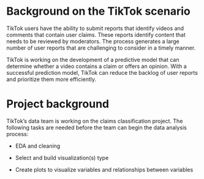 # Background on the TikTok scenario 

TikTok users have the ability to submit reports that identify videos and comments that contain user claims. These reports identify content that needs to be reviewed by moderators. The process generates a large number of user reports that are challenging to consider in a timely manner. 

TikTok is working on the development of a predictive model that can determine whether a video contains a claim or offers an opinion. With a successful prediction model, TikTok can reduce the backlog of user reports and prioritize them more efficiently.

# Project background
TikTok’s data team is working on the claims classification project. The following tasks are needed before the team can begin the data analysis process:

- EDA and cleaning

- Select and build visualization(s) type

- Create plots to visualize variables and relationships between variables
